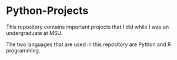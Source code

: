 # Python-Projects

This repository contains important projects that I did while I was an undergraduate at MSU.

The two languages that are used in this repository are Python and R programming.
